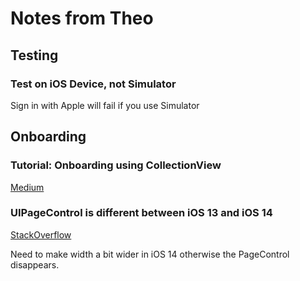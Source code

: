 # Notes from Theo

## Testing

### Test on iOS Device, not Simulator

Sign in with Apple will fail if you use Simulator


## Onboarding

### Tutorial: Onboarding using CollectionView

[Medium](https://medium.com/macoclock/how-to-create-a-stunning-onboarding-experience-for-your-ios-application-8c713d5fbd0a)

### UIPageControl is different between iOS 13 and iOS 14

[StackOverflow](https://stackoverflow.com/questions/64017573/uipagecontrol-not-visible-in-ios-14)

Need to make width a bit wider in iOS 14 otherwise the PageControl disappears.

